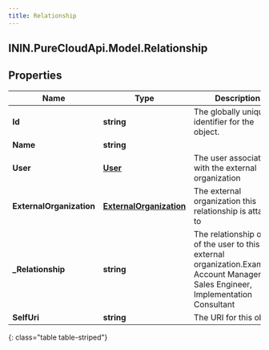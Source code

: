 ```yaml
---
title: Relationship
---
```

## ININ.PureCloudApi.Model.Relationship

## Properties

|Name | Type | Description | Notes|
|------------ | ------------- | ------------- | -------------|
| **Id** | **string** | The globally unique identifier for the object. | [optional] |
| **Name** | **string** |  | [optional] |
| **User** | [**User**](User.html) | The user associated with the external organization | |
| **ExternalOrganization** | [**ExternalOrganization**](ExternalOrganization.html) | The external organization this relationship is attached to | |
| **_Relationship** | **string** | The relationship or role of the user to this external organization.Examples: Account Manager, Sales Engineer, Implementation Consultant | |
| **SelfUri** | **string** | The URI for this object | [optional] |
{: class="table table-striped"}


